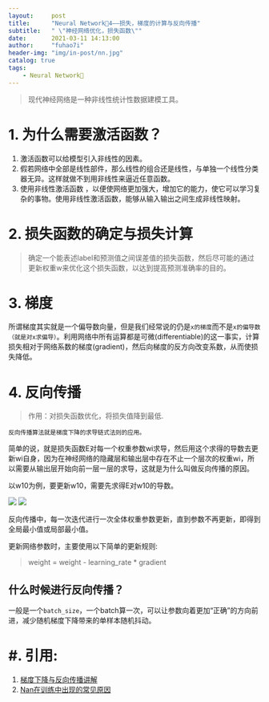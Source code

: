 ```yaml
---
layout:     post
title:      "Neural Network🦖4——损失，梯度的计算与反向传播"
subtitle:   " \"神经网络优化，损失函数\""
date:       2021-03-11 14:13:00
author:     "fuhao7i"
header-img: "img/in-post/nn.jpg"
catalog: true
tags:
    - Neural Network🦖
---
```


> 现代神经网络是一种非线性统计性数据建模工具。

# 1. 为什么需要激活函数？

1. 激活函数可以给模型引入非线性的因素。
2. 假若网络中全部是线性部件，那么线性的组合还是线性，与单独一个线性分类器无异。这样就做不到用非线性来逼近任意函数。
3. 使用非线性激活函数 ，以便使网络更加强大，增加它的能力，使它可以学习复杂的事物。使用非线性激活函数，能够从输入输出之间生成非线性映射。

# 2. 损失函数的确定与损失计算

> 确定一个能表述label和预测值之间误差值的损失函数，然后尽可能的通过更新权重w来优化这个损失函数，以达到提高预测准确率的目的。

# 3. 梯度

所谓梯度其实就是一个偏导数向量，但是我们经常说的仍是`x的梯度`而不是`x的偏导数（就是对x求偏导）`。利用网络中所有运算都是可微(differentiable)的这一事实，计算损失相对于网络系数的梯度(gradient)，然后向梯度的反方向改变系数，从而使损失降低。

# 4. 反向传播

> 作用：对损失函数优化，将损失值降到最低.

`反向传播算法就是梯度下降的求导链式法则的应用。`

简单的说，就是损失函数E对每一个权重参数wi求导，然后用这个求得的导数去更新wi自身，因为在神经网络的隐藏层和输出层中存在不止一个层次的权重wi，所以需要从输出层开始向前一层一层的求导，这就是为什么叫做反向传播的原因。

以w10为例，要更新w10，需要先求得E对w10的导数。

<img src='https://img-blog.csdnimg.cn/2021031114493974.gif'>
<img src='https://img-blog.csdnimg.cn/2021031114493976.gif'>

反向传播中，每一次迭代进行一次全体权重参数更新，直到参数不再更新，即得到全局最小值或局部最小值。

更新网络参数时，主要使用以下简单的更新规则:

> weight = weight - learning_rate * gradient

## 什么时候进行反向传播？

一般是一个`batch_size`，一个batch算一次，可以让参数向着更加“正确”的方向前进，减少随机梯度下降带来的单样本随机抖动。

# #. 引用:

1. [梯度下降与反向传播讲解](https://www.jianshu.com/p/77858847d6f7)
2. [Nan在训练中出现的常见原因](https://stackoverflow.com/questions/33962226/common-causes-of-NaNs-during-training)